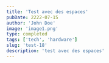 ```yaml
---
title: 'Test avec des espaces'
pubDate: 2222-07-15
author: 'John Doe'
image: 'image1.png'
type: completed
tags: ['tech', 'hardware']
slug: 'test-18'
description: 'test avec des espaces'
---
```

